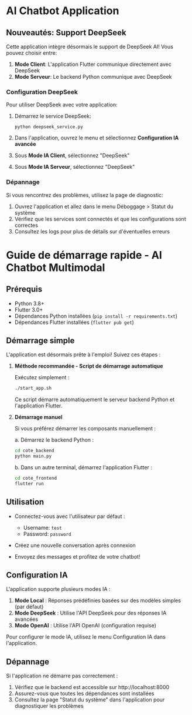 # AI Chatbot Application

## Nouveautés: Support DeepSeek

Cette application intègre désormais le support de DeepSeek AI! Vous pouvez choisir entre:

1. **Mode Client**: L'application Flutter communique directement avec DeepSeek
2. **Mode Serveur**: Le backend Python communique avec DeepSeek 

### Configuration DeepSeek

Pour utiliser DeepSeek avec votre application:

1. Démarrez le service DeepSeek:
   ```
   python deepseek_service.py
   ```

2. Dans l'application, ouvrez le menu et sélectionnez **Configuration IA avancée**

3. Sous **Mode IA Client**, sélectionnez "DeepSeek"

4. Sous **Mode IA Serveur**, sélectionnez "DeepSeek" 

### Dépannage

Si vous rencontrez des problèmes, utilisez la page de diagnostic:

1. Ouvrez l'application et allez dans le menu Déboggage > Statut du système
2. Vérifiez que les services sont connectés et que les configurations sont correctes
3. Consultez les logs pour plus de détails sur d'éventuelles erreurs

# Guide de démarrage rapide - AI Chatbot Multimodal

## Prérequis
- Python 3.8+ 
- Flutter 3.0+
- Dépendances Python installées (`pip install -r requirements.txt`)
- Dépendances Flutter installées (`flutter pub get`)

## Démarrage simple

L'application est désormais prête à l'emploi! Suivez ces étapes :

1. **Méthode recommandée - Script de démarrage automatique**

   Exécutez simplement :
   ```bash
   ./start_app.sh
   ```
   Ce script démarre automatiquement le serveur backend Python et l'application Flutter.

2. **Démarrage manuel**

   Si vous préférez démarrer les composants manuellement :

   a. Démarrez le backend Python :
   ```bash
   cd cote_backend
   python main.py
   ```

   b. Dans un autre terminal, démarrez l'application Flutter :
   ```bash
   cd cote_frontend
   flutter run
   ```

## Utilisation

- Connectez-vous avec l'utilisateur par défaut :
  - Username: `test`
  - Password: `password`

- Créez une nouvelle conversation après connexion
- Envoyez des messages et profitez de votre chatbot!

## Configuration IA

L'application supporte plusieurs modes IA :

1. **Mode Local** : Réponses prédéfinies basées sur des modèles simples (par défaut)
2. **Mode DeepSeek** : Utilise l'API DeepSeek pour des réponses IA avancées
3. **Mode OpenAI** : Utilise l'API OpenAI (configuration requise)

Pour configurer le mode IA, utilisez le menu Configuration IA dans l'application.

## Dépannage

Si l'application ne démarre pas correctement :

1. Vérifiez que le backend est accessible sur http://localhost:8000
2. Assurez-vous que toutes les dépendances sont installées
3. Consultez la page "Statut du système" dans l'application pour diagnostiquer les problèmes
